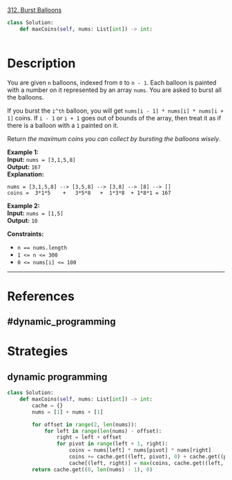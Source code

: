 [312. Burst Balloons](https://leetcode.com/problems/burst-balloons/)

```python
class Solution:
    def maxCoins(self, nums: List[int]) -> int:
        
```

# Description

You are given `n` balloons, indexed from `0` to `n - 1`. Each balloon is painted with a number on it represented by an array `nums`. You are asked to burst all the balloons.

If you burst the `i^th` balloon, you will get `nums[i - 1] * nums[i] * nums[i + 1]` coins. If `i - 1` or `i + 1` goes out of bounds of the array, then treat it as if there is a balloon with a `1` painted on it.

Return _the maximum coins you can collect by bursting the balloons wisely_.

**Example 1:**  
**Input:** `nums = [3,1,5,8]`  
**Output:** `167`  
**Explanation:**  
```
nums = [3,1,5,8] --> [3,5,8] --> [3,8] --> [8] --> []
coins =  3*1*5    +   3*5*8   +  1*3*8  + 1*8*1 = 167
```

**Example 2:**  
**Input:** `nums = [1,5]`  
**Output:** `10`  

**Constraints:**
- `n == nums.length`
- `1 <= n <= 300`
- `0 <= nums[i] <= 100`

---


# References

## #dynamic_programming 


# Strategies

## dynamic programming

```python
class Solution:
    def maxCoins(self, nums: List[int]) -> int:
        cache = {}
        nums = [1] + nums + [1]

        for offset in range(2, len(nums)):
            for left in range(len(nums) - offset):
                right = left + offset
                for pivot in range(left + 1, right):
                    coins = nums[left] * nums[pivot] * nums[right]
                    coins += cache.get((left, pivot), 0) + cache.get((pivot, right), 0)
                    cache[(left, right)] = max(coins, cache.get((left, right), 0))
        return cache.get((0, len(nums) - 1), 0)

```